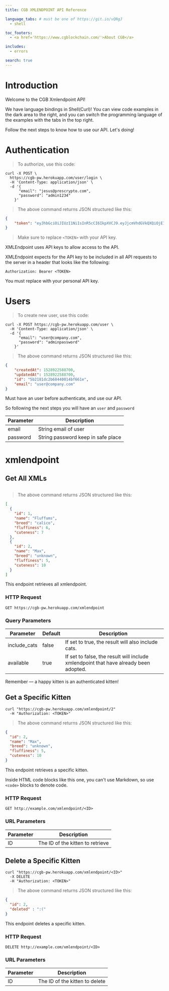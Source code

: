 ```yaml
---
title: CGB XMLENDPOINT API Reference

language_tabs: # must be one of https://git.io/vQNgJ
  - shell

toc_footers:
  - <a href='https://www.cgblockchain.com/'>About CGB</a>

includes:
  - errors

search: true
---
```


# Introduction

Welcome to the CGB Xmlendpoint API! 

We have language bindings in Shell(Curl)! You can view code examples in the dark area to the right, and you can switch the programming language of the examples with the tabs in the top right.

Follow the next steps to know how to use our API. Let's doing!

# Authentication

> To authorize, use this code:

```shell
curl -X POST \
  https://cgb-pw.herokuapp.com/user/login \
  -H 'Content-Type: application/json' \
  -d '{
      "email": "jesus@prescrypto.com",
      "password": "admin1234"
    }'
```

> The above command returns JSON structured like this:

```json
{
    "token": "eyJhbGciOiJIUzI1NiIsInR5cCI6IkpXVCJ9.eyJjcmVhdGVkQXQiOjE1Mjg5MDUyNzM1MjMsInVwZGF0ZWRBdCI6MTUyODkwNTI3MzUyMywiaWQiOiI1YjIxM2UzOTNmNTljYTAwMTRiZmFmNzMiLCJlbWFpbCI6Implc3VzQHByZXNjcnlwdG8uY29tIiwiaWF0IjoxNTI4OTIyODM3LCJleHAiOjE1Mjg5MjY0Mzd9.CsSQDQonYQqphi9BNKaWDt6lXJ5-vSa09B5MRBwIV-o"
}
```

> Make sure to replace `<TOKEN>` with your API key.

XMLEndpoint uses API keys to allow access to the API. 

XMLEndpoint expects for the API key to be included in all API requests to the server in a header that looks like the following: 

`Authorization: Bearer <TOKEN>`

<aside class="notice">
You must replace <code><TOKEN></code> with your personal API key.
</aside>

# Users

> To create new user, use this code:

```shell
curl -X POST https://cgb-pw.herokuapp.com/user \
  -H 'Content-Type: application/json' \
  -d '{
      "email": "user@company.com",
      "password": "adminpassword"
    }'
```

> The above command returns JSON structured like this:

```json
{
    "createdAt": 1528922588700,
    "updatedAt": 1528922588700,
    "id": "5b2181dc2b68440014bf661e",
    "email": "user@company.com"
}
```

Must have an user before authenticate, and use our API.

So following the next steps you will have an `user` and `password`

Parameter | Description
--------- | -----------
email | String email of user
password | String password keep in safe place 



# xmlendpoint

## Get All XMLs



```shell

```


> The above command returns JSON structured like this:

```json
[
  {
    "id": 1,
    "name": "Fluffums",
    "breed": "calico",
    "fluffiness": 6,
    "cuteness": 7
  },
  {
    "id": 2,
    "name": "Max",
    "breed": "unknown",
    "fluffiness": 5,
    "cuteness": 10
  }
]
```

This endpoint retrieves all xmlendpoint.

### HTTP Request

`GET https://cgb-pw.herokuapp.com/xmlendpoint`

### Query Parameters

Parameter | Default | Description
--------- | ------- | -----------
include_cats | false | If set to true, the result will also include cats.
available | true | If set to false, the result will include xmlendpoint that have already been adopted.

<aside class="success">
Remember — a happy kitten is an authenticated kitten!
</aside>

## Get a Specific Kitten

```shell
curl "https://cgb-pw.herokuapp.com/xmlendpoint/2"
  -H "Authorization: <TOKEN>"
```

> The above command returns JSON structured like this:

```json
{
  "id": 2,
  "name": "Max",
  "breed": "unknown",
  "fluffiness": 5,
  "cuteness": 10
}
```

This endpoint retrieves a specific kitten.

<aside class="warning">Inside HTML code blocks like this one, you can't use Markdown, so use <code>&lt;code&gt;</code> blocks to denote code.</aside>

### HTTP Request

`GET http://example.com/xmlendpoint/<ID>`

### URL Parameters

Parameter | Description
--------- | -----------
ID | The ID of the kitten to retrieve

## Delete a Specific Kitten


```shell
curl "https://cgb-pw.herokuapp.com/xmlendpoint/<ID>"
  -X DELETE
  -H "Authorization: <TOKEN>"
```


> The above command returns JSON structured like this:

```json
{
  "id": 2,
  "deleted" : ":("
}
```

This endpoint deletes a specific kitten.

### HTTP Request

`DELETE http://example.com/xmlendpoint/<ID>`

### URL Parameters

Parameter | Description
--------- | -----------
ID | The ID of the kitten to delete

